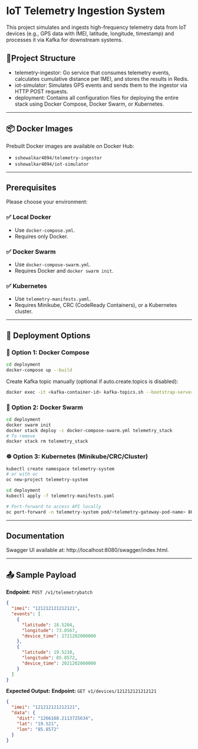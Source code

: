 
# IoT Telemetry Ingestion System

This project simulates and ingests high-frequency telemetry data from IoT devices (e.g., GPS data with IMEI, latitude, longitude, timestamp) and processes it via Kafka for downstream systems.

##  📡Project Structure

- telemetry-ingestor: Go service that consumes telemetry events, calculates cumulative distance per IMEI, and stores the results in Redis.
- iot-simulator: Simulates GPS events and sends them to the ingestor via HTTP POST requests.
- deployment: Contains all configuration files for deploying the entire stack using Docker Compose, Docker Swarm, or Kubernetes.

---

## 📦 Docker Images

Prebuilt Docker images are available on Docker Hub:

- `sshewalkar4094/telemetry-ingestor`
- `sshewalkar4094/iot-simulator`
---

## Prerequisites

Please choose your environment:

### ✅ Local Docker
- Use `docker-compose.yml`.
- Requires only Docker.

### ✅ Docker Swarm
- Use `docker-compose-swarm.yml`.
- Requires Docker and `docker swarm init`.

### ✅ Kubernetes
- Use `telemetry-manifests.yaml`.
- Requires Minikube, CRC (CodeReady Containers), or a Kubernetes cluster.

---

## 🚀 Deployment Options

### 🐳 Option 1: Docker Compose

```bash
cd deployment
docker-compose up --build
````

Create Kafka topic manually (optional if auto.create.topics is disabled):

```bash
docker exec -it <kafka-container-id> kafka-topics.sh --bootstrap-server localhost:9092 --create --topic telemetry --partitions 3
```

### 🐝 Option 2: Docker Swarm

```bash
cd deployment
docker swarm init
docker stack deploy -c docker-compose-swarm.yml telemetry_stack
# To remove
docker stack rm telemetry_stack
```

### ☸️ Option 3: Kubernetes (Minikube/CRC/Cluster)

```bash
kubectl create namespace telemetry-system
# or with oc
oc new-project telemetry-system

cd deployment
kubectl apply -f telemetry-manifests.yaml

# Port-forward to access API locally
oc port-forward -n telemetry-system pod/<telemetry-gateway-pod-name> 8080:8080
```

---
## Documentation
Swagger UI available at: http://localhost:8080/swagger/index.html.

---
## 📤 Sample Payload

**Endpoint:** `POST /v1/telemetrybatch`

```json
{
  "imei": "121212121212121",
  "events": [
    {
      "latitude": 18.5204,
      "longitude": 73.8567,
      "device_time": 1721202000000
    },
    {
      "latitude": 19.5210,
      "longitude": 85.8572,
      "device_time": 2021202060000
    }
  ]
}
```

**Expected Output:**
**Endpoint:** `GET v1/devices/121212121212121`

```json
{
  "imei": "121212121212121",
  "data": {
    "dist": "1266168.2113725634",
    "lat": "19.521",
    "lon": "85.8572"
  }
}
```